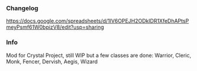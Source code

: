 ### Changelog

https://docs.google.com/spreadsheets/d/1IV6OPEJH2ODkIDR1XfeDhAPtsPmeyPsmf61W0bpizV8/edit?usp=sharing

### Info
Mod for Crystal Project, still WIP but a few classes are done: Warrior, Cleric, Monk, Fencer, Dervish, Aegis, Wizard
